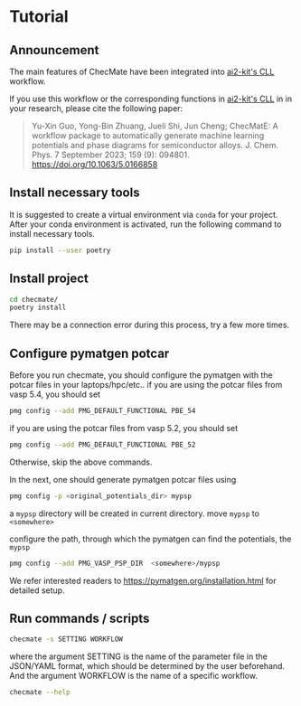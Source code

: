 # Tutorial

## Announcement

The main features of ChecMate have been integrated into [ai2-kit's CLL](https://github.com/chenggroup/ai2-kit/tree/main) workflow.

lf you use this workflow or the corresponding functions in [ai2-kit's CLL](https://github.com/chenggroup/ai2-kit/tree/main) in in your research, please cite the following paper:

> Yu-Xin Guo, Yong-Bin Zhuang, Jueli Shi, Jun Cheng; ChecMatE: A workflow package to automatically generate machine learning potentials and phase diagrams for semiconductor alloys. J. Chem. Phys. 7 September 2023; 159 (9): 094801. https://doi.org/10.1063/5.0166858

## Install necessary tools

It is suggested to create a virtual environment via `conda` for your project.  After your conda environment is activated, run the following command to install necessary tools.

```bash
pip install --user poetry
```

## Install project

```bash
cd checmate/
poetry install
```
There may be a connection error during this process, try a few more times.

## Configure pymatgen potcar
Before you run checmate, you should configure the pymatgen with the potcar files in your laptops/hpc/etc..
if you are using the potcar files from vasp 5.4, you should set 
```bash
pmg config --add PMG_DEFAULT_FUNCTIONAL PBE_54
```
if you are using the potcar files from vasp 5.2, you should set 
```bash
pmg config --add PMG_DEFAULT_FUNCTIONAL PBE_52
```
Otherwise, skip the above commands.

In the next, one should generate pymatgen potcar files using
```bash
pmg config -p <original_potentials_dir> mypsp
```
a `mypsp` directory will be created in current directory.
move `mypsp` to `<somewhere>`

configure the path, through which the pymatgen can find the potentials, the `mypsp`
```bash
pmg config --add PMG_VASP_PSP_DIR  <somewhere>/mypsp 
```

We refer interested readers to https://pymatgen.org/installation.html for detailed setup.


## Run commands / scripts 

```bash
checmate -s SETTING WORKFLOW
```
where the argument SETTING is the name of the parameter file in the JSON/YAML format, which should be determined by the user beforehand. And the argument WORKFLOW is the name of a specific workflow.

```bash
checmate --help
```

